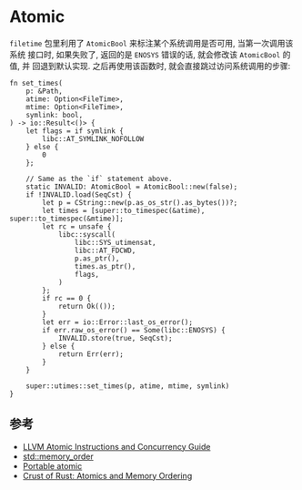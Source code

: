 # Atomic

`filetime` 包里利用了 `AtomicBool` 来标注某个系统调用是否可用, 当第一次调用该系统
接口时, 如果失败了, 返回的是 `ENOSYS` 错误的话, 就会修改该 `AtomicBool` 的值, 并
回退到默认实现. 之后再使用该函数时, 就会直接跳过访问系统调用的步骤:

```rust, ignore
fn set_times(
    p: &Path,
    atime: Option<FileTime>,
    mtime: Option<FileTime>,
    symlink: bool,
) -> io::Result<()> {
    let flags = if symlink {
        libc::AT_SYMLINK_NOFOLLOW
    } else {
        0
    };

    // Same as the `if` statement above.
    static INVALID: AtomicBool = AtomicBool::new(false);
    if !INVALID.load(SeqCst) {
        let p = CString::new(p.as_os_str().as_bytes())?;
        let times = [super::to_timespec(&atime), super::to_timespec(&mtime)];
        let rc = unsafe {
            libc::syscall(
                libc::SYS_utimensat,
                libc::AT_FDCWD,
                p.as_ptr(),
                times.as_ptr(),
                flags,
            )
        };
        if rc == 0 {
            return Ok(());
        }
        let err = io::Error::last_os_error();
        if err.raw_os_error() == Some(libc::ENOSYS) {
            INVALID.store(true, SeqCst);
        } else {
            return Err(err);
        }
    }

    super::utimes::set_times(p, atime, mtime, symlink)
}
```

## 参考

- [LLVM Atomic Instructions and Concurrency Guide](https://llvm.org/docs/Atomics.html)
- [std::memory_order](https://en.cppreference.com/w/cpp/atomic/memory_order)
- [Portable atomic](https://github.com/taiki-e/portable-atomic)
- [Crust of Rust: Atomics and Memory Ordering](https://www.youtube.com/watch?v=rMGWeSjctlY)
